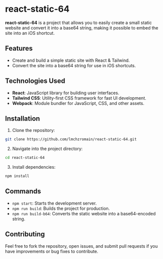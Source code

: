 # react-static-64

**react-static-64** is a project that allows you to easily create a small static website and convert it into a base64 string, making it possible to embed the site into an iOS shortcut.

## Features

- Create and build a simple static site with React & Tailwind.
- Convert the site into a base64 string for use in iOS shortcuts.

## Technologies Used

- **React**: JavaScript library for building user interfaces.
- **Tailwind CSS**: Utility-first CSS framework for fast UI development.
- **Webpack**: Module bundler for JavaScript, CSS, and other assets.

## Installation

1. Clone the repository:

```bash
git clone https://github.com/lmchzromain/react-static-64.git
```

2. Navigate into the project directory:

```bash
cd react-static-64
```

3. Install dependencies:

```bash
npm install
```

## Commands

- `npm start`: Starts the development server.
- `npm run build`: Builds the project for production.
- `npm run build-b64`: Converts the static website into a base64-encoded string.

## Contributing

Feel free to fork the repository, open issues, and submit pull requests if you have improvements or bug fixes to contribute.
